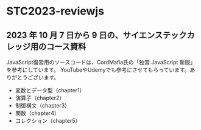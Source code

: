 # STC2023-reviewjs

## 2023 年 10 月 7 日から 9 日の、サイエンステックカレッジ用のコース資料

JavaScript復習用のソースコードは、CordMafia氏の「独習 JavaScript 新版」を参考にしています。
YouTubeやUdemyでも参考にさせてもらっています。ありがとうございます。

* 変数とデータ型（chapter1）
* 演算子（chapter2）
* 制御構文（chapter3）
* 関数（chapter4）
* コレクション（chapter5）
